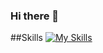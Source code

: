 ### Hi there 👋

<!--
**kaylavu/kaylavu** is a ✨ _special_ ✨ repository because its `README.md` (this file) appears on your GitHub profile.

Here are some ideas to get you started:

- 🔭 I’m currently working on ...
- 🌱 I’m currently learning ...
- 👯 I’m looking to collaborate on ...
- 🤔 I’m looking for help with ...
- 💬 Ask me about ...
- 📫 How to reach me: ...
- 😄 Pronouns: ...
- ⚡ Fun fact: ...
-->

##Skills 
[![My Skills](https://skillicons.dev/icons?i=js,html,css,react,redux,styledcomponents,vscode,nextjs,ts)](https://skillicons.dev)
